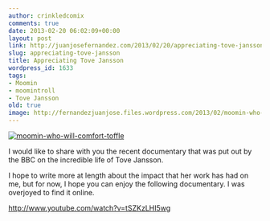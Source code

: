 ```yaml
---
author: crinkledcomix
comments: true
date: 2013-02-20 06:02:09+00:00
layout: post
link: http://juanjosefernandez.com/2013/02/20/appreciating-tove-jansson/
slug: appreciating-tove-jansson
title: Appreciating Tove Jansson
wordpress_id: 1633
tags:
- Moomin
- moomintroll
- Tove Jansson
old: true
image: http://fernandezjuanjose.files.wordpress.com/2013/02/moomin-who-will-comfort-toffle.jpg
---
```


[![moomin-who-will-comfort-toffle](http://fernandezjuanjose.files.wordpress.com/2013/02/moomin-who-will-comfort-toffle.jpg)](http://fernandezjuanjose.files.wordpress.com/2013/02/moomin-who-will-comfort-toffle.jpg)

I would like to share with you the recent documentary that was put out by the BBC on the incredible life of Tove Jansson.

I hope to write more at length about the impact that her work has had on me, but for now, I hope you can enjoy the following documentary. I was overjoyed to find it online.

http://www.youtube.com/watch?v=tSZKzLHI5wg
